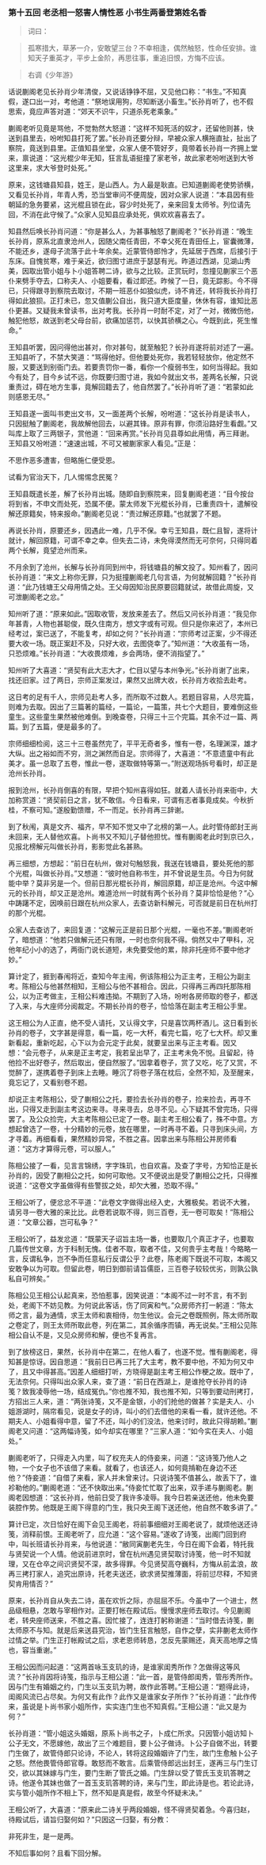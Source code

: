 <script type="text/javascript">
    var head = document.getElementsByTagName('head')[0];
    cssURL = '/public/article_1.css';
    linkTag = document.createElement('link');
    linkTag.href = cssURL;
    linkTag.setAttribute('type','text/css');
    linkTag.setAttribute('rel','stylesheet');
    head.appendChild(linkTag);
</script>
### 第十五回  老丞相一怒害人情性恶  小书生两番登第姓名香 

> 词曰：

> 孤寒措大，草茅一介，安敢望三台？不幸相逢，偶然触怒，性命任安排。谁知天子重英才，平步上金阶，再思往事，重追旧恨，方悔不应该。

> 右调《少年游》

话说蒯阁老见长孙肖少年清俊，又说话铮铮不屈，又见他口称：“书生。”不知真假，遂口出一对，考他道：“祭地误用狗，尽知断送小畜生。”长孙肖听了，也不假思索，竟应声答对道：“郊天不识牛，只道杀死老乘象。”

蒯阁老听见竟是骂他，不觉勃然大怒道：“这样不知死活的奴才，还留他则甚，快送到县里去，吩咐知县打死了罢。”长孙肖还要分辩，早被众家人横拖直扯，扯出了察院，竟送到县里。正值知县坐堂，众家人便不管好歹，竟带着长孙肖一齐拥上堂来，禀说道：“这光棍少年无知，狂言乱语挺撞了家老爷，故此家老吩咐送到大爷这里来，求大爷登时处死。”

原来，这钱塘县知县，姓王，是山西人。为人最是耿直。已知道蒯阁老使势骄横，又看见长孙肖，年青人秀，恐当堂审问不便周旋，因对众家人说道：“本县因有些朝延的急务要紧，这光棍且锁在此，容少时处死了，亲来回复太师爷。列位请先回，不消在此守候了。”众家人见知县应承处死，俱欢欢喜喜去了。

知县然后唤长孙肖问道：“你是甚么人，为甚事触怒了蒯阁老？”长孙肖道：“晚生长孙肖，原系北直隶沧州人，因随父南任青田，不幸父死在青田任上，宦囊微薄，不能还乡，遂母子流落于此十年余矣。近蒙管侍郎怜才，先延居于西席，后接引于东床。自愧贫寒，难于亲近，欲归图寸进庶于瑟瑟有光。昨道过西湖，见湖山秀美，因取出管小姐与卜小姐答聘二诗，欲与之比较。正赏玩时，忽撞见蒯家三个恶仆来劈手夺去，口称夫人、小姐要看，看过即还。昨候了一日，竟无踪影。今不得已，只得跟寻到察院去取讨，不期一班恶仆如狼似虎，诗不肯还，转将我长孙肖打得如此狼狈。正打未已，忽又值蒯公自出，我只道大臣度量，休休有容，谁知比恶仆更甚。又疑我未曾读书，出对考我。长孙肖一时耐不定，对了一对，微微伤他，触犯他怒，故送到老父母台前，欲痛加惩罚，以快其骄横之心。今既到此，死生惟命。”

王知县听罢，因问得他出甚对，你对甚句，就至触犯？长孙肖遂将前对述了一遍。王知县听了，不禁大笑道：“骂得他好。但他要处死你，我若轻轻放你，他定然不服，又要送到别衙门去。若要责罚你一番，看你一个瘦弱书生，如何当得起。我如今有处了，目今乡试不远，你既要归图寸进，我如今就出文书，差两名长解，只说重责过，碍在地方生事，竟解回籍去了，他自然罢了。”长孙肖听了道：“若蒙如此则感恩无尽。”

王知县遂一面叫书吏出文书，又一面差两个长解，吩咐道：“这长孙肖是读书人，只因挺触了蒯阁老，我故解他回去，以避其锋。原非有罪，你须沿路好生看觑。”又叫库上取了三两银子，赏他道：“回来再赏。”长孙肖见县尊如此用情，再三拜谢。王知县又吩咐道：“速速出城，不可又被蒯家家人看见。”正是：

不思作恶多遭害，但略施仁便受恩。

试看为官治天下，几人惕惕念民冤？

王知县既遣长差，解了长孙肖出城。随即自到察院来，回复蒯阁老道：“目今按台将到省，不申文而处死，恐属不便。蒙太师发下光棍长孙肖，已重责四十，遣解役解还原籍矣，特来报命。”蒯阁老见说：“责过解还原籍。”也就罢了不题。

再说长孙肖，原要还乡，因遇此一难，几乎不保。幸亏王知县，既仁且智，遂将计就计，解回原籍，可谓不幸之幸。但失去二诗，未免得漠然而无可奈何，只得同着两个长解，竟望沧州而来。

不月余到了沧州，长解与长孙肖同到州中，将钱塘县的解文投了。知州看了，因问长孙肖道：“来文上称你无罪，只为挺撞蒯阁老几句言语，为何就解回籍？”长孙肖道：“此乃钱塘王父母用情之处。王父母因知治民原要回籍就试，故借此周旋，又可泄蒯阁老之忿。”

知州听了道：“原来如此。”因取收管，发放来差去了。然后又问长孙肖道：“我见你年甚青，人物也甚聪俊，既久住南方，想文字或有可观。但只是你来迟了，本州已经考过，案已送了，不能复考，却如之何？”长孙肖道：“宗师考过正案，少不得还要大收一场。既正案赶不及，只好大收，去图侥幸了。”知州道：“大收虽有一场，只恐烦难。”长孙肖道：“大收畏烦难，乡会两场，便不消指望了。”

知州听了大喜道：“贤契有此大志大才，伫目以望与本州争光。”长孙肖谢了出来，找还旧家。过了两日，宗师正案发过，果然又出牌大收，长孙肖方收拾去赴考。

这日考的足有千人，宗师见赴考人多，而所取不过数人。若题目容易，人尽完篇，则难为去取。因出了三篇著的篇经，一篇论，一篇策，共七个大题目，要难倒这些童生。这些童生果然被他难倒。到晚查卷，只得三十三个完篇。其余不过一篇、两篇。到了五篇，便是最多的了。

宗师细细检阅，这三十三卷虽然完了，平平无奇者多，惟有一卷，名理渊深，雄才大纵。出之裕如而不穷，测之渊然而自足。宗师得了，大喜道：“不意遗童中有此美才。虽一总取了五卷，惟此一卷，遂取做特等第一。”附送观场拆号看时，却正是沧州长孙肖。

报到沧州，长孙肖倒喜的有限，早把个知州喜得如狂。就着人请长孙肖来衙中，大加称赏道：“贤契前日之言，犹不敢信。今日看来，可谓有志者事竟成矣。今秋折桂，不察可知。”遂殷勤馈赠，不一而足。长孙肖再三辞谢。

到了秋闱，真是文齐、福齐，早不知不觉又中了北榜的第一人。此时管侍郎封王尚未回来，无人替他欢喜。卜尚书又不知儿子替他担忧。惟有蒯阁老此时到京已久，见报北榜解元叫做长孙肖，影影觉此名甚熟。

再三细想，方想起：“前日在杭州，做对句触怒我，我送在钱塘县，要处死他的那个光棍，叫做长孙肖。”又想道：“彼时他自称书生，并不曾说是生员。今日为何就能中举？莫非另是一个。但前日那光棍长孙肖，解回原籍，却正是沧州。今这中解元的长孙肖，却又正是沧州。难道沧州一时就有两个长孙肖？莫非恰恰是他？”心中踌躇不定，因唤前日跟在杭州众家人，去查访新科解元，可否就是前日在杭州打的那个光棍。

众家人去查访了，来回复道：“这解元正是前日那个光棍，一毫也不差。”蒯阁老听了，暗想道：“他若只做解元还只有限，一时也奈何我不得。倘然又中了甲科，况他年纪小小的选了，两衙门说长道短，未免要受他的累，除非托座师不要中他才妙。”

算计定了，捱到春闱将近，查知今年主闱，例该陈相公为正主考，王相公为副主考。陈相公与他甚然相知，王相公与他不甚相合。因此，只得再三再四托那陈相公，以为正考做主，王相公料难违拗。不期到了入场，吩咐各房师取的卷子，都送了入来，与大座师分阅裁定。不期长孙肖的卷子，恰恰落在副主考王相公手里。

这王相公为人正直，绝不受人请托，又认得文字，只是喜饮两杯酒儿。这日看到长孙肖的卷子，文字甚是得意，看一篇，吃一大杯，看完七篇，吃了七大杯。却又重新看起，重新吃起，心下以为会元定于此矣，就要呈出来与正主考看。因又想：“会元卷子，从来是正主考定，我若呈出早了，正主考未免不悦。且留起，待他捡不出好卷子，然后取出，便自然服了。”因拿着卷子，赏了又吃，吃了又赏，不觉醉了，遂携着卷子到床上去睡。睡沉了将卷子落在枕后，全然不知，及至醒来，竟忘记了，又看别卷不题。

却说正主考陈相公，受了蒯相公之托，要捡去长孙肖的卷子，捡来捡去，再寻不出，只得又走到副主考这边来寻。寻来寻去，总寻不见。心下疑其不曾完场，只得罢了。及公众捡完，大主考陈相公已定了一卷。副主考王相公看了，殊不中意。方想起曾选了一卷，十分精妙的元卷，放在哪里，一时再寻不着。只寻到床头间，方才寻着。再细看看，果然精妙异常，不胜之喜。因拿出来与陈相公并房师看道：“这方才算得元卷，可以服人。”

陈相公接了一看，见言言锦绣，字字珠玑，也自欢喜。及查了字号，方知恰正是长孙肖的，因受了蒯相公之托，如何可取他。又不便说出是受了蒯相公之托，只得推说道：“这卷文字虽做得有些警拔之处，却欠大雅，恐取不得。”

王相公听了，便忿忿不平道：“此卷文字做得出经入史，大雅极矣。若说不大雅，请另寻一卷大雅的来比比。此卷若说取不得，则三百卷，无一卷可取矣！”陈相公道：“文章公器，岂可私争？”

王相公听了，益发忿道：“既蒙天子诏旨主场一番，也要取几个真正才子，也要取几篇传世文章，方于科制无愧。佳者不取，取者不佳，又何贵乎主考哉！今略略一言，反谓私争，岂不争而任意私行反谓公乎？此卷，陈老阁下既说不可取，本阁又安敢争以为可取。但留此卷，明日到御前请旨儒臣，三百卷子较较优劣，则孰公孰私自可辨矣。”

陈相公见王相公认起真来，恐怕惹事，因笑说道：“本阁不过一时不言，有不到处，老阁下不妨见教。为何说此客话，伤了同寅和气。”众房师齐打一躬道：“陈太师之言，最为通情，求王太师和衷相侍，勿生他议。会元之卷既照例，陈太师所取之卷定了，则王太师所取此卷，列在第二，其余循序而镇，再无说矣。”王相公见陈相公自认不是，又见众房师和解，便也不复再言。

到了放榜这日，果然，长孙肖中在第二，在他人看了，也遂不觉。惟有蒯阁老，得知甚是惊讶。因自思道：“我前日已再三托了大主考，教不要中他，不知为何又中了，且又中得甚高。”因差人细细打听，方晓得是副主考王相公作梗之故。既中了，无法奈何。只得叫出众家人来，查了道：“前日在西湖上，是谁抢夺长孙肖的诗笺？致我凌辱他一场，结成冤仇。”你也推不知，我也推不知，只等到要动刑拷打，方招出三人来，道：“两张诗笺，又不是金银，小的们抢他的做甚？实是夫人、小姐游湖时，隔帘看见，说是女子的诗，叫小的们去借他的来看一看，就许还他。不期夫人、小姐看得中意，留了不还，叫小的们没法，他来讨时，故此只得胡赖。”蒯阁老又问道：“这两幅诗笺，如今却实在哪里？”三家人道：“如今实在夫人、小姐处。”

蒯阁老听了，只得走入内里，叫了权充夫人的侍妾来，问道：“这诗笺乃他人之物，一个女子也不该借了来看。就看了，也该还人，如何竟掯勒在身边不还他？”侍妾道：“自借了来看，家人并未曾来讨。只说诗笺不值甚么，故丢下了，谁袗勒他的。”蒯阁老道：“还不快取出来。”侍妾忙忙取了出来，双手递与蒯阁老。蒯阁老因想道：“这长孙肖，他前日受了我许多凌辱。我今日若亲送还他，他未免要装腔作势。他既是王阁下得意的门生，我只央王阁下送还他，他自然不敢多讲了。”

算计已定，次日恰好在阁下会见王阁老，将前事细细对王阁老说了，就烦他送还诗笺，消释前恨。王阁老听了，应允道：“这个容易。”遂收了诗笺，出阁门回到府中，叫长班请长孙肖来，与他说道：“敝同寅蒯老先生，今日在阁下会着，特托我与贤契说一个人情。他说前进京时，曾在杭州遇见贤契取讨诗笺，他一时不知就理，又在仓卒之间识贤契不深，故多得罪。今见贤契高夺巍科，方悔从前孟浪，故再三拷打家人，追究出原诗，托老夫送还，欲求贤契推薄面，将前愆尽释，不知贤契肯用情否？”

原来，长孙肖自从失去二诗，虽在欢忻之际，亦屈屈不乐。今虽中了一个进士，然品级相悬，怎敢与宰相作对。正要打帐在殿试后。慢慢求座师去取讨。今见蒯阁老，转央座师送来，不胜之喜。因忙接了，连连打躬称谢道：“当时借去诗笺，蒯太师原不与知。就是后来送县究治，皆门生狂言触怒，自作之孽，实非蒯老太师作过情之举。门生正打帐殿试之后，求老恩师转恳，怎反先蒙赐还，真天高地厚之情也，容当重谢。”

王相公因而问起道：“这两首咏玉支玑的诗，是谁家闺秀所作？怎做得这等风流？”长孙肖因将诗笺，指示与王相公道：“此一首，是管侍郎闺秀，管彤秀所作。因与门生有婚姻之约，门生以玉支玑为聘，故作此答聘。”王相公道：“题得此诗，闺阁风流已占尽矣。为何又有此作？此作又是谁家女子所作？”长孙肖道：“此作传来，虽说是卜尚书家小姐所作，实实连门生也不知真假。”王相公道：“此又是为何？”

长孙肖道：“管小姐这头婚姻，原系卜尚书之子，卜成仁所求。只因管小姐访知卜公子无文，不愿嫁他，故出了三个难题目，要卜公子做诗。卜公子自做不出，转要门生做了，故管侍郎只论诗，不论人，转将这段婚姻许了门生，故门生愈触卜公子之怒。然他畏管侍郎官尊。敢怒而不敢言。后乘管侍郎远出封王，遂再三与门生订交，欲以其妹嫁与门生，要门生断了管氏之婚。门生辞以受了管氏玉支玑答聘之诗。他遂令其妹也做了一首玉支玑答聘的诗，来与门生，即此诗是也。若论此诗，实与管小姐所作不相上下，然不知是真是假，故至今怀疑未决。”

王相公听了，大喜道：“原来此二诗关乎两段婚姻，怪不得贤契着急。今喜归赵，待殿试后，请旨归娶何如？”只因这一归娶，有分教：

非死非生，是一是两。

不知后事如何？且看下回分解。